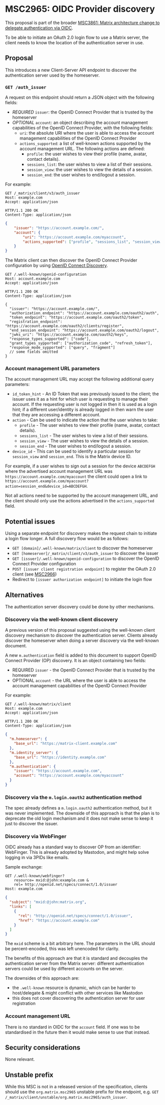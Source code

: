 # MSC2965: OIDC Provider discovery

This proposal is part of the broader [MSC3861: Matrix architecture change to delegate authentication via OIDC](https://github.com/matrix-org/matrix-spec-proposals/pull/3861).

To be able to initiate an OAuth 2.0 login flow to use a Matrix server, the client needs to know the location of the authentication server in use.

## Proposal

This introduces a new Client-Server API endpoint to discover the authentication server used by the homeserver.


### `GET /auth_issuer`

A request on this endpoint should return a JSON object with the following fields:

 - *REQUIRED* `issuer`: the OpenID Connect Provider that is trusted by the homeserver
 - *OPTIONAL* `account`: an object describing the account management capabilities of the OpenID Connect Provider, with the following fields:
     - `uri`: the absolute URI where the user is able to access the account management capabilities of the OpenID Connect Provider
     - `actions_supported`: a list of well-known actions supported by the account management URL. The following actions are defined:
         - `profile`: the user wishes to view their profile (name, avatar, contact details).
         - `sessions_list`: the user wishes to view a list of their sessions.
         - `session_view`: the user wishes to view the details of a session.
         - `session_end`: the user wishes to end/logout a session.

For example:

```http
GET /_matrix/client/v3/auth_issuer
Host: example.com
Accept: application/json
```

```http
HTTP/1.1 200 OK
Content-Type: application/json
```

```json
{
    "issuer": "https://account.example.com/",
    "account": {
        "uri": "https://account.example.com/myaccount",
        "actions_supported": ["profile", "sessions_list", "session_view", "session_end"]
    }
}
```

The Matrix client can then discover the OpenID Connect Provider configuration by using [OpenID Connect Discovery](https://openid.net/specs/openid-connect-discovery-1_0.html).

```http
GET /.well-known/openid-configuration
Host: account.example.com
Accept: application/json
```

```http
HTTP/1.1 200 OK
Content-Type: application/json
```

```json5
{
  "issuer": "https://account.example.com/",
  "authorization_endpoint": "https://account.example.com/oauth2/auth",
  "token_endpoint": "https://account.example.com/oauth2/token",
  "registration_endpoint": "https://account.example.com/oauth2/clients/register",
  "end_session_endpoint": "https://account.example.com/oauth2/logout",
  "jwks_uri": "https://account.example.com/oauth2/keys",
  "response_types_supported": ["code"],
  "grant_types_sypported": ["authorization_code", "refresh_token"],
  "response_mode_sypported": ["query", "fragment"]
  // some fields omitted
}
```

### Account management URL parameters

The account management URL may accept the following additional query parameters:

- `id_token_hint` - An ID Token that was previously issued to the client; the issuer uses it as a hint for which user is requesting to manage their account.
  If the requesting user is not logged in then it is used as a login hint; if a different user/identity is already logged in then warn the user that they are accessing a different account.
- `action` - Can be used to indicate the action that the user wishes to take:
  - `profile` - The user wishes to view their profile (name, avatar, contact details).
  - `sessions_list` - The user wishes to view a list of their sessions.
  - `session_view` - The user wishes to view the details of a session.
  - `session_end` - The user wishes to end/logout a session.
- `device_id` - This can be used to identify a particular session for `session_view` and `session_end`. This is the Matrix device ID.

For example, if a user wishes to sign out a session for the device `ABCDEFGH` where the advertised account management URL was `https://account.example.com/myaccount` the client could open a link to `https://account.example.com/myaccount?action=session_end&device_id=ABCDEFGH`.

Not all actions need to be supported by the account management URL, and the client should only use the actions advertised in the `actions_supported` field.

## Potential issues

Using a separate endpoint for discovery makes the request chain to initiate a login flow longer.
A full discovery flow would be as follows:

 - `GET [domain]/.well-known/matrix/client` to discover the homeserver
 - `GET [homeserver]/_matrix/client/v3/auth_issuer` to discover the issuer
 - `GET [issuer]/.well-known/openid-configuration` to discover the OpenID Connect Provider configuration
 - `POST [issuer client registration endpoint]` to register the OAuth 2.0 client 
   (see [MSC2966](https://github.com/matrix-org/matrix-spec-proposals/pull/2966))
 - Redirect to `[issuer authorization endpoint]` to initiate the login flow

## Alternatives

The authentication server discovery could be done by other mechanisms.

### Discovery via the well-known client discovery

A previous version of this proposal suggested using the well-known client discovery mechanism to discover the authentication server.
Clients already discover the homeserver when doing a server discovery via the well-known document.

A new `m.authentication` field is added to this document to support OpenID Connect Provider (OP) discovery.
It is an object containing two fields:

- REQUIRED `issuer` - the OpenID Connect Provider that is trusted by the homeserver
- OPTIONAL `account` - the URL where the user is able to access the account management capabilities of the OpenID Connect Provider

For example:

```http
GET /.well-known/matrix/client
Host: example.com
Accept: application/json
```

```http
HTTP/1.1 200 OK
Content-Type: application/json
```

```json
{
  "m.homeserver": {
    "base_url": "https://matrix-client.example.com"
  },
  "m.identity_server": {
    "base_url": "https://identity.example.com"
  },
  "m.authentication": {
    "issuer": "https://account.example.com",
    "account": "https://account.example.com/myaccount"
  }
}
```


### Discovery via the `m.login.oauth2` authentication method

The spec already defines a `m.login.oauth2` authentication method, but it was never implemented.
The downside of this approach is that the plan is to deprecate the old login mechanism and it does not make sense to keep it just to discover the issuer.

### Discovery via WebFinger

OIDC already has a standard way to discover OP from an identifier: WebFinger.
This is already adopted by Mastodon, and might help solve logging in via 3PIDs like emails.

Sample exchange:

```
GET /.well-known/webfinger?
    resource= mxid:@john:example.com &
    rel= http://openid.net/specs/connect/1.0/issuer
Host: example.com
```

```json
{
  "subject": "mxid:@john:matrix.org",
  "links": [
    {
      "rel": "http://openid.net/specs/connect/1.0/issuer",
      "href": "https://account.example.com"
    }
  ]
}
```

The `mxid` scheme is a bit arbitrary here.
The parameters in the URL should be percent-encoded, this was left unencoded for clarity.

The benefits of this approach are that it is standard and decouples the authentication server from the Matrix server:
different authentication servers could be used by different accounts on the server.

The downsides of this approach are:

- the `.well-known` resource is dynamic, which can be harder to host/delegate & might conflict with other services like Mastodon
- this does not cover discovering the authentication server for user registration

### Account management URL

There is no standard in OIDC for the `account` field. If one was to be standardised in the future then it would make sense to use that instead.

## Security considerations

None relevant.

## Unstable prefix

While this MSC is not in a released version of the specification,
clients should use the `org.matrix.msc2965` unstable prefix for the endpoint,
e.g. `GET /_matrix/client/unstable/org.matrix.msc2965/auth_issuer`.
